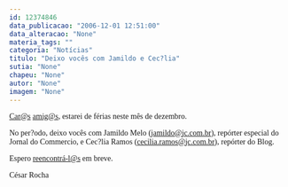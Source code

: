 ```yaml
---
id: 12374846
data_publicacao: "2006-12-01 12:51:00"
data_alteracao: "None"
materia_tags: ""
categoria: "Notícias"
titulo: "Deixo vocês com Jamildo e Cec?lia"
sutia: "None"
chapeu: "None"
autor: "None"
imagem: "None"
---
```

<p><P><A href=\"mailto:Car@s\"><FONT face=Verdana>Car@s</FONT></A><FONT face=Verdana> </FONT><A href=\"mailto:amig@s\"><FONT face=Verdana>amig@s</FONT></A><FONT face=Verdana>, estarei de férias neste mês de dezembro. </FONT></P></p>
<p><P><FONT face=Verdana>No per?odo, deixo vocês com Jamildo Melo (</FONT><A href=\"mailto:jamildo@jc.com.br\"><FONT face=Verdana>jamildo@jc.com.br</FONT></A><FONT face=Verdana>), repórter especial do Jornal do Commercio, e Cec?lia Ramos (</FONT><A href=\"mailto:cecilia.ramos@jc.com.br\"><FONT face=Verdana>cecilia.ramos@jc.com.br</FONT></A><FONT face=Verdana>), repórter do Blog.</FONT></P></p>
<p><P><FONT face=Verdana>Espero </FONT><A href=\"mailto:reencontrá-l@s\"><FONT face=Verdana>reencontrá-l@s</FONT></A><FONT face=Verdana> em breve.</FONT></P></p>
<p><P><FONT face=Verdana>César Rocha</FONT></P> </p>
